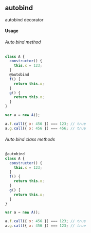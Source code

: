 ## autobind

autobind decorator

#### Usage

###### Auto bind method

```js
class A {
  constructor() {
    this.x = 123;
  }
  @autobind
  f() {
    return this.x;
  }
  g() {
    return this.x;
  }
}

var a = new A();

a.f.call({ x: 456 }) === 123; // true
a.g.call({ x: 456 }) === 456; // true
```

###### Auto bind class methods

```js
@autobind
class A {
  constructor() {
    this.x = 123;
  }
  f() {
    return this.x;
  }
  g() {
    return this.x;
  }
}

var a = new A();

a.f.call({ x: 456 }) === 123; // true
a.g.call({ x: 456 }) === 123; // true
```
